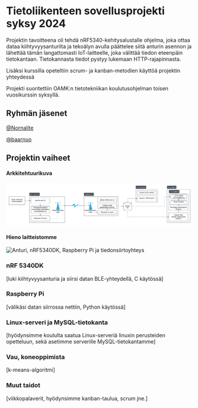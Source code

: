 # Tietoliikenteen sovellusprojekti syksy 2024

Projektin tavoitteena oli tehdä nRF5340-kehitysalustalle ohjelma, joka ottaa dataa kiihtyvyysanturilta ja tekoälyn avulla päättelee siitä anturin asennon ja lähettää tämän langattomasti IoT-laitteelle, joka välittää tiedon eteenpäin tietokantaan. Tietokannasta tiedot pystyy lukemaan HTTP-rajapinnasta.

Lisäksi kurssilla opeteltiin scrum- ja kanban-metodien käyttöä projektin yhteydessä

Projekti suoritettiin OAMK:n tietotekniikan koulutusohjelman toisen vuosikurssin syksyllä.

## Ryhmän jäsenet

[@Nornalite](https://github.com/Nornalite/)

[@baarnuo](https://github.com/baarnuo/)

## Projektin vaiheet

#### Arkkitehtuurikuva
![Arkkitehtuurikuva](readme_images/Arkkitehtuurikuva_2.png?raw=true)

#### Hieno laitteistomme
![Anturi, nRF5340DK, Raspberry Pi ja tiedonsiirtoyhteys](readme_images/setup.jpg?raw=true)

### nRF 5340DK
[luki kiihtyvyysanturia ja siirsi datan BLE-yhteydellä, C käytössä]

### Raspberry Pi
[välikäsi datan siirrossa nettiin, Python käytössä]

### Linux-serveri ja MySQL-tietokanta
[hyödynsimme koululta saatua Linux-serveriä linuxin perusteiden opetteluun, sekä asetimme serverille MySQL-tietokantamme]

### Vau, koneoppimista
[k-means-algoritmi]

### Muut taidot
[viikkopalaverit, hyödynsimme kanban-taulua, scrum jne.]